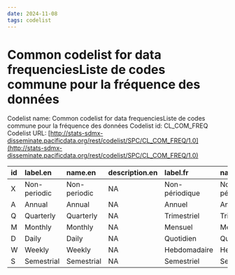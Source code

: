 ```yaml
---
date: 2024-11-08
tags: codelist
---
```


# Common codelist for data frequenciesListe de codes commune pour la fréquence des données

Codelist name: Common codelist for data frequenciesListe de codes commune pour la fréquence des données
Codelist id: CL_COM_FREQ
Codelist URL: [http://stats-sdmx-disseminate.pacificdata.org/rest/codelist/SPC/CL_COM_FREQ/1.0](http://stats-sdmx-disseminate.pacificdata.org/rest/codelist/SPC/CL_COM_FREQ/1.0)

|id |label.en     |name.en      |description.en |label.fr       |name.fr        |description.fr |
|:--|:------------|:------------|:--------------|:--------------|:--------------|:--------------|
|X  |Non-periodic |Non-periodic |NA             |Non-périodique |Non-périodique |NA             |
|A  |Annual       |Annual       |NA             |Annuel         |Annuel         |NA             |
|Q  |Quarterly    |Quarterly    |NA             |Trimestriel    |Trimestriel    |NA             |
|M  |Monthly      |Monthly      |NA             |Mensuel        |Mensuel        |NA             |
|D  |Daily        |Daily        |NA             |Quotidien      |Quotidien      |NA             |
|W  |Weekly       |Weekly       |NA             |Hebdomadaire   |Hebdomadaire   |NA             |
|S  |Semestrial   |Semestrial   |NA             |Semestriel     |Semestriel     |NA             |
